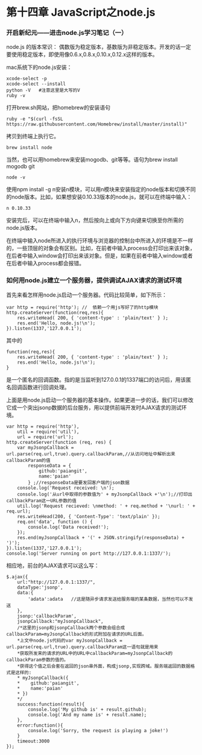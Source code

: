 # 第十四章 JavaScript之node.js

### 开启新纪元——进击node.js学习笔记（一）

node.js 的版本常识：
偶数版为稳定版本，基数版为非稳定版本。开发的话一定要使用稳定版本，即使用像0.6.x,0.8.x,0.10.x,0.12.x这样的版本。

mac系统下的node.js安装：

	xcode-select -p
	xcode-select --install
	python -V   #注意这里是大写的V
	ruby -v

打开brew.sh网站，把homebrew的安装语句

	ruby -e "$(curl -fsSL https://raw.githubusercontent.com/Homebrew/install/master/install)"

拷贝到终端上执行它。

	brew install node

当然，也可以用homebrew来安装mogodb、git等等。语句为brew install mogodb git

	node -v


使用npm install -g n安装n模块，可以用n模块来安装指定的node版本和切换不同的node版本。比如，如果想安装0.10.33版本的node.js，就可以在终端中输入：

	n 0.10.33

安装完后，可以在终端中输入n，然后按向上或向下方向键来切换至你所需的node.js版本。

在终端中输入node所进入的执行环境与浏览器的控制台中所进入的环境是不一样的，一些顶层的对象会有区别。比如，在前者中输入process会打印出来该对象，在后者中输入window会打印出来该对象。但是，如果在前者中输入window或者在后者中输入process都会报错。

### 如何用node.js建立一个服务器，提供调试AJAX请求的测试环境

首先来看怎样用node.js启动一个服务器。代码比较简单，如下所示：

	var http = require('http'); //  依赖一个用js写好了的http模块
	http.createServer(function(req,res){
		res.writeHead( 200, { 'content-type' : 'plain/text' } );
		res.end('Hello, node.js!\n');
	}).listen(1337,'127.0.0.1');


其中的

	function(req,res){
		res.writeHead( 200, { 'content-type' : 'plain/text' } );
		res.end('Hello, node.js!\n');
	}

是一个匿名的回调函数。指的是当监听到127.0.0.1的1337端口的访问后，用该匿名回调函数进行回调处理。

上面是用node.js启动一个服务器的基本操作。如果更进一步的话，我们可以修改它成一个突出jsonp数据的后台服务，用以提供前端开发时AJAX请求的测试环境。


	var http = require('http'),
		util = require('util'),
		url = require('url');
	http.createServer(function (req, res) {
		var myJsonpCallback = url.parse(req.url,true).query.callbackParam,//从访问地址中解析出来callbackParam的值
			responseData = {
				github:'paiangit',
				name:'paian'
			} ;//responseData是要发回客户端的json数据
		console.log('Request received: \n');
		console.log('从url中取得的参数值为' + myJsonpCallback +'\n');//打印出callbackParam这一URL参数的值
		util.log('Request recieved: \nmethod: ' + req.method + '\nurl: ' + req.url);
		res.writeHead(200, { 'Content-Type': 'text/plain' });
		req.on('data', function () {
			console.log('Data received!');
		});
		res.end(myJsonpCallback + '(' + JSON.stringify(responseData) + ')');
	}).listen(1337,'127.0.0.1');
	console.log('Server running on port http://127.0.0.1:1337/');


相应地，前台的AJAX请求可以这么写：

	$.ajax({
		url:"http://127.0.0.1:1337/",
		dataType:'jsonp',
		data:{
			'adata':adata   //这是随异步请求发送给服务端的某条数据，当然也可以不发送
		},
		jsonp:'callbackParam',
		jsonpCallback:"myJsonpCallback",
		/*这里的jsonp和jsonpCallback两个参数会组合成callbackParam=myJsonpCallback的形式附加在请求的URL后面。
		*上文中node.js代码的var myJsonpCallback = url.parse(req.url,true).query.callbackParam这一语句就是用来
		*获取所发来的请求的URL中的URL中callbackParam=myJsonpCallback的callbackParam参数的值的。
		*获得这个值之后会套在返回的json串外面，构成jsonp,实现跨域。服务端返回的数据格式是这样的:
		* myJsonpCallback({
		*	 github:'paiangit',
	    *    name:'paian'
		* })
		*/
		success:function(result){
			console.log('My github is' + result.github);
			console.log('And my name is' + result.name);
		},
		error:function(){
			console.log('Sorry, the request is playing a joke!')
		}
		timeout:3000
	});

